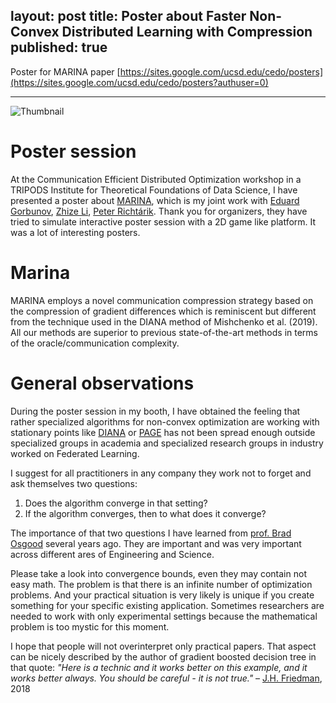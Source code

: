 layout: post
title: Poster about Faster Non-Convex Distributed Learning with Compression
published: true
---

Poster for MARINA paper [https://sites.google.com/ucsd.edu/cedo/posters](https://sites.google.com/ucsd.edu/cedo/posters?authuser=0)

---

![Thumbnail](https://burlachenkok.github.io/materials/Marina_thumbnail.png)

# Poster session

At the Communication Efficient Distributed Optimization workshop in a TRIPODS Institute for Theoretical Foundations of Data Science, I have presented a poster about [MARINA](https://arxiv.org/abs/2102.07845), which is my joint work with  [Eduard Gorbunov](https://eduardgorbunov.github.io/), [Zhize Li](https://zhizeli.github.io/), [Peter Richtárik](https://richtarik.org/). Thank you for organizers, they have tried to simulate interactive poster session with a 2D game like platform. It was a lot of interesting posters. 

# Marina

MARINA employs a novel communication compression strategy based on the compression of gradient differences which is reminiscent but different from the technique used in the DIANA method of Mishchenko et al. (2019). All our methods are superior to previous state-of-the-art methods in terms of the oracle/communication complexity. 

# General observations
During the poster session in my booth, I have obtained the feeling that rather specialized algorithms for non-convex optimization are working with stationary points like [DIANA](https://arxiv.org/pdf/1904.05115.pdf) or [PAGE](https://arxiv.org/abs/2008.10898) has not been spread enough outside specialized groups in academia and specialized research groups in industry worked on Federated Learning. 


I suggest for all practitioners in any company they work not to forget and ask themselves two questions:

1. Does the algorithm converge in that setting?
2. If the algorithm converges, then to what does it converge?

The importance of that two questions I have learned from [prof. Brad Osgood](https://profiles.stanford.edu/brad-osgood) several years ago. They are important and was very important across different ares of Engineering and Science. 

Please take a look into convergence bounds, even they may contain not easy math. The problem is that there is an infinite number of optimization problems. And your practical situation is very likely is unique if you create something for your specific existing application. Sometimes researchers are needed to work with only experimental settings because the mathematical problem is too mystic for this moment. 

I hope that people will not overinterpret only practical papers. That aspect can be nicely described by the author of gradient boosted decision tree in that quote:
*"Here is a technic and it works better on this example, and it works better always. You should be careful - it is not true."* – [J.H. Friedman](https://statweb.stanford.edu/~jhf/), 2018
